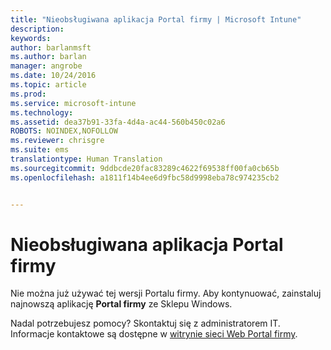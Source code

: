 ```yaml
---
title: "Nieobsługiwana aplikacja Portal firmy | Microsoft Intune"
description: 
keywords: 
author: barlanmsft
ms.author: barlan
manager: angrobe
ms.date: 10/24/2016
ms.topic: article
ms.prod: 
ms.service: microsoft-intune
ms.technology: 
ms.assetid: dea37b91-33fa-4d4a-ac44-560b450c02a6
ROBOTS: NOINDEX,NOFOLLOW
ms.reviewer: chrisgre
ms.suite: ems
translationtype: Human Translation
ms.sourcegitcommit: 9ddbcde20fac83289c4622f69538ff00fa0cb65b
ms.openlocfilehash: a1811f14b4ee6d9fbc58d9998eba78c974235cb2


---
```


# <a name="company-portal-app-not-supported"></a>Nieobsługiwana aplikacja Portal firmy
Nie można już używać tej wersji Portalu firmy. Aby kontynuować, zainstaluj najnowszą aplikację **Portal firmy** ze Sklepu Windows.


Nadal potrzebujesz pomocy? Skontaktuj się z administratorem IT. Informacje kontaktowe są dostępne w [witrynie sieci Web Portal firmy](http://portal.manage.microsoft.com).



<!--HONumber=Nov16_HO1-->



